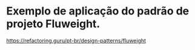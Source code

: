 # Exemplo de aplicação do padrão de projeto Fluweight.
 
https://refactoring.guru/pt-br/design-patterns/fluweight